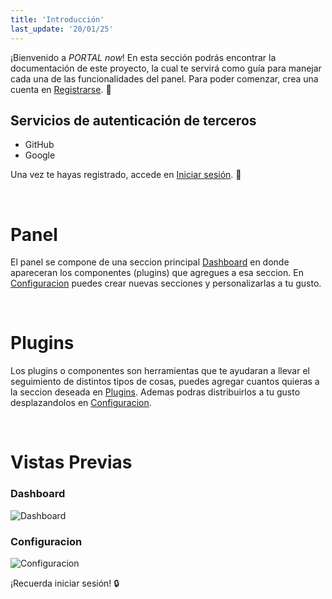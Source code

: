 ```yaml
---
title: 'Introducción'
last_update: '20/01/25'
---
```


¡Bienvenido a _PORTAL now_! En esta sección podrás encontrar la documentación de este proyecto, la cual te servirá como guía para
manejar cada una de las funcionalidades del panel. Para poder comenzar, crea una cuenta en [Registrarse](/auth/register/). 🚀

## Servicios de autenticación de terceros

- GitHub
- Google

Una vez te hayas registrado, accede en [Iniciar sesión](/auth/signin/). 🔑

<br/>

# Panel

El panel se compone de una seccion principal [Dashboard](/home/dashboard/) en donde apareceran los componentes (plugins) que agregues a esa seccion.
En [Configuracion](/home/settings/) puedes crear nuevas secciones y personalizarlas a tu gusto.

<br/>

# Plugins

Los plugins o componentes son herramientas que te ayudaran a llevar el seguimiento de distintos tipos de cosas, puedes agregar cuantos quieras a la seccion
deseada en [Plugins](/home/plugins/). Ademas podras distribuirlos a tu gusto desplazandolos en [Configuracion](/home/settings/).

<br/>

# Vistas Previas

### **Dashboard**

![Dashboard](/dashboard.png)

### **Configuracion**
![Configuracion](/settings.png)

¡Recuerda iniciar sesión! 🔒
